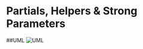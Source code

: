 # Partials, Helpers & Strong Parameters

##UML
![UML](https://dl.dropboxusercontent.com/u/17178250/Partials%2C%20Helpers%2C%20%26%20Strong%20Parameters.png)
